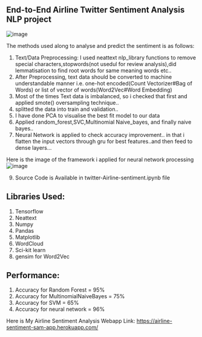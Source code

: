 ## End-to-End Airline Twitter Sentiment Analysis NLP project

![image](https://user-images.githubusercontent.com/73512374/179816696-d817b54a-a415-4202-806d-c0b4ab3b4296.png)

The methods used along to analyse and predict the sentiment is as follows:
1. Text/Data Preprocessing: I used neattext nlp_library functions to remove special characters,stopwords(not usedul for review analysis),did lemmatisation to find root words for same meaning words etc..
2. After Preprocessing, text data should be converted to machine understandable manner i.e. one-hot encoded(Count Vectorizer#Bag of Words) or list of vector of words(Word2Vec#Word Embedding) 
3. Most of the times Text data is imbalanced, so i checked that first and applied smote() oversampling technique..
4. splitted the data into train and validation..
5. I have done PCA to visualise the best fit model to our data
6. Applied random_forest,SVC,Multinomial Naive_bayes, and finally naive bayes..
7. Neural Network is applied to check accuracy improvement.. in that i flatten the input vectors through gru for best features..and then feed to dense layers...

Here is the image of the framework i applied for neural network processing
![image](https://user-images.githubusercontent.com/73512374/136689327-c3a2461f-9cf8-48d5-b273-e5ea5993bf55.png)

9. Source Code is Available in twitter-Airline-sentiment.ipynb file

## Libraries Used:
1. Tensorflow
2. Neattext
3. Numpy
4. Pandas
5. Matplotlib
6. WordCloud
7. Sci-kit learn
8. gensim for Word2Vec

## Performance:
1. Accuracy for Random Forest         = 95%
2. Accuracy for MultinomialNaiveBayes = 75%
3. Accuracy for SVM                   = 65%
4. Accuracy for neural network        = 96%



Here is My Airline Sentiment Analysis Webapp Link:
https://airline-sentiment-sam-app.herokuapp.com/

